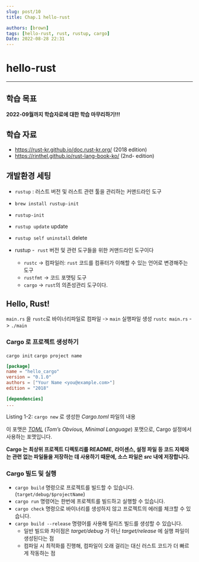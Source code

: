 ```yaml
---
slug: post/10
title: Chap.1 hello-rust

authors: [brown]
tags: [hello-rust, rust, rustup, cargo]
Date: 2022-08-28 22:31
---
```


# hello-rust

---

## 학습 목표

**2022-09월까지 학습자료에 대한 학습 마무리하기!!!**

## 학습 자료

- https://rust-kr.github.io/doc.rust-kr.org/ (2018 edition)
- https://rinthel.github.io/rust-lang-book-ko/ (2nd- edition)

## 개발환경 세팅

- `rustup` : 러스트 버전 및 러스트 관련 툴을 관리하는 커맨드라인 도구

- `brew install rustup-init`
- `rustup-init`

- `rustup update` update
- `rustup self uninstall` delete

- rustup -  `rust` 버전 및 관련 도구들을 위한 커맨드라인 도구이다
  - `rustc` -> 컴파일러: `rust` 코드를 컴퓨터가 이해할 수 있는 언어로 변경해주는 도구
  - `rustfmt` -> 코드 포맷팅 도구
  - `cargo` -> `rust`의 의존성관리 도구이다.

## Hello, Rust!

`main.rs` 을 `rustc`로 바이너리파일로 컴파일 -> `main` 실행파일 생성
`rustc main.rs` -> `./main`

### Cargo 로 프로젝트 생성하기

`cargo init`
`cargo project name`

```toml
[package]
name = "hello_cargo"
version = "0.1.0"
authors = ["Your Name <you@example.com>"]
edition = "2018"

[dependencies]
...
```

Listing 1-2: `cargo new` 로 생성한 *Cargo.toml* 파일의 내용

이 포맷은 [_TOML_](https://toml.io/) (_Tom’s Obvious, Minimal Language_) 포맷으로, Cargo 설정에서 사용하는 포맷입니다.

**Cargo 는 최상위 프로젝트 디렉토리를 README, 라이센스, 설정 파일 등 코드 자체와는 관련 없는 파일들을 저장하는 데 사용하기 때문에, 소스 파일은 *src* 내에 저장합니다.**

### Cargo 빌드 및 실행

- `cargo build` 명령으로 프로젝트를 빌드할 수 있습니다.(`target/debug/$projectName`)
- `cargo run` 명령어는 한번에 프로젝트를 빌드하고 실행할 수 있습니다.
- `cargo check` 명령으로 바이너리를 생성하지 않고 프로젝트의 에러를 체크할 수 있습니다.
- `cargo build --release` 명령어를 사용해 릴리즈 빌드를 생성할 수 있습니다.
  - 일반 빌드와 차이점은 *target/debug* 가 아닌 *target/release* 에 실행 파일이 생성된다는 점
  - 컴파일 시 최적화를 진행해, 컴파일이 오래 걸리는 대신 러스트 코드가 더 빠르게 작동하는 점
